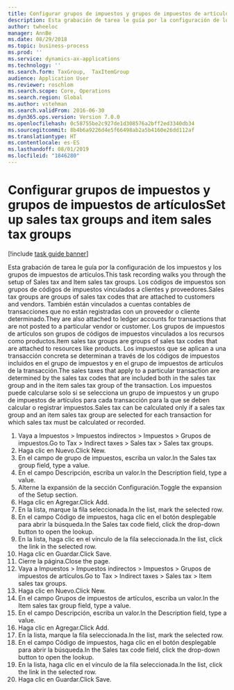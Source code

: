 ```yaml
---
title: Configurar grupos de impuestos y grupos de impuestos de artículos
description: Esta grabación de tarea le guía por la configuración de los impuestos y los grupos de impuestos de artículos.
author: twheeloc
manager: AnnBe
ms.date: 08/29/2018
ms.topic: business-process
ms.prod: ''
ms.service: dynamics-ax-applications
ms.technology: ''
ms.search.form: TaxGroup,  TaxItemGroup
audience: Application User
ms.reviewer: roschlom
ms.search.scope: Core, Operations
ms.search.region: Global
ms.author: vstehman
ms.search.validFrom: 2016-06-30
ms.dyn365.ops.version: Version 7.0.0
ms.openlocfilehash: 0c58755be2c927de1d308576a2bff2ed3340db34
ms.sourcegitcommit: 8b4b6a9226d4e5f66498ab2a5b4160e26dd112af
ms.translationtype: HT
ms.contentlocale: es-ES
ms.lasthandoff: 08/01/2019
ms.locfileid: "1846280"
---
```

# <a name="set-up-sales-tax-groups-and-item-sales-tax-groups"></a><span data-ttu-id="f5864-103">Configurar grupos de impuestos y grupos de impuestos de artículos</span><span class="sxs-lookup"><span data-stu-id="f5864-103">Set up sales tax groups and item sales tax groups</span></span>

[!include [task guide banner](../../includes/task-guide-banner.md)]

<span data-ttu-id="f5864-104">Esta grabación de tarea le guía por la configuración de los impuestos y los grupos de impuestos de artículos.</span><span class="sxs-lookup"><span data-stu-id="f5864-104">This task recording walks you through the setup of Sales tax and Item sales tax groups.</span></span> <span data-ttu-id="f5864-105">Los códigos de impuestos son grupos de códigos de impuestos vinculados a clientes y proveedores.</span><span class="sxs-lookup"><span data-stu-id="f5864-105">Sales tax groups are groups of sales tax codes that are attached to customers and vendors.</span></span> <span data-ttu-id="f5864-106">También están vinculados a cuentas contables de transacciones que no están registradas con un proveedor o cliente determinado.</span><span class="sxs-lookup"><span data-stu-id="f5864-106">They are also attached to ledger accounts for transactions that are not posted to a particular vendor or customer.</span></span>  <span data-ttu-id="f5864-107">Los grupos de impuestos de artículos son grupos de códigos de impuestos vinculados a los recursos como productos.</span><span class="sxs-lookup"><span data-stu-id="f5864-107">Item sales tax groups are groups of sales tax codes that are attached to resources like products.</span></span>  <span data-ttu-id="f5864-108">Los impuestos que se aplican a una transacción concreta se determinan a través de los códigos de impuestos incluidos en el grupo de impuestos y en el grupo de impuestos de artículos de la transacción.</span><span class="sxs-lookup"><span data-stu-id="f5864-108">The sales taxes that apply to a particular transaction are determined by the sales tax codes that are included both in the sales tax group and in the item sales tax group of the transaction.</span></span>  <span data-ttu-id="f5864-109">Los impuestos puede calcularse solo si se selecciona un grupo de impuestos y un grupo de impuestos de artículos para cada transacción para la que se deben calcular o registrar impuestos.</span><span class="sxs-lookup"><span data-stu-id="f5864-109">Sales tax can be calculated only if a sales tax group and an item sales tax group are selected for each transaction for which sales tax must be calculated or recorded.</span></span>  

1. <span data-ttu-id="f5864-110">Vaya a Impuestos > Impuestos indirectos > Impuestos > Grupos de impuestos.</span><span class="sxs-lookup"><span data-stu-id="f5864-110">Go to Tax > Indirect taxes > Sales tax > Sales tax groups.</span></span>
2. <span data-ttu-id="f5864-111">Haga clic en Nuevo.</span><span class="sxs-lookup"><span data-stu-id="f5864-111">Click New.</span></span>
3. <span data-ttu-id="f5864-112">En el campo de grupo de impuestos, escriba un valor.</span><span class="sxs-lookup"><span data-stu-id="f5864-112">In the Sales tax group field, type a value.</span></span>
4. <span data-ttu-id="f5864-113">En el campo Descripción, escriba un valor.</span><span class="sxs-lookup"><span data-stu-id="f5864-113">In the Description field, type a value.</span></span>
5. <span data-ttu-id="f5864-114">Alterne la expansión de la sección Configuración.</span><span class="sxs-lookup"><span data-stu-id="f5864-114">Toggle the expansion of the Setup section.</span></span>
6. <span data-ttu-id="f5864-115">Haga clic en Agregar.</span><span class="sxs-lookup"><span data-stu-id="f5864-115">Click Add.</span></span>
7. <span data-ttu-id="f5864-116">En la lista, marque la fila seleccionada.</span><span class="sxs-lookup"><span data-stu-id="f5864-116">In the list, mark the selected row.</span></span>
8. <span data-ttu-id="f5864-117">En el campo Código de impuestos, haga clic en el botón desplegable para abrir la búsqueda.</span><span class="sxs-lookup"><span data-stu-id="f5864-117">In the Sales tax code field, click the drop-down button to open the lookup.</span></span>
9. <span data-ttu-id="f5864-118">En la lista, haga clic en el vínculo de la fila seleccionada.</span><span class="sxs-lookup"><span data-stu-id="f5864-118">In the list, click the link in the selected row.</span></span>
10. <span data-ttu-id="f5864-119">Haga clic en Guardar.</span><span class="sxs-lookup"><span data-stu-id="f5864-119">Click Save.</span></span>
11. <span data-ttu-id="f5864-120">Cierre la página.</span><span class="sxs-lookup"><span data-stu-id="f5864-120">Close the page.</span></span>
12. <span data-ttu-id="f5864-121">Vaya a Impuestos > Impuestos indirectos > Impuestos > Grupos de impuestos de artículos.</span><span class="sxs-lookup"><span data-stu-id="f5864-121">Go to Tax > Indirect taxes > Sales tax > Item sales tax groups.</span></span>
13. <span data-ttu-id="f5864-122">Haga clic en Nuevo.</span><span class="sxs-lookup"><span data-stu-id="f5864-122">Click New.</span></span>
14. <span data-ttu-id="f5864-123">En el campo Grupos de impuestos de artículos, escriba un valor.</span><span class="sxs-lookup"><span data-stu-id="f5864-123">In the Item sales tax group field, type a value.</span></span>
15. <span data-ttu-id="f5864-124">En el campo Descripción, escriba un valor.</span><span class="sxs-lookup"><span data-stu-id="f5864-124">In the Description field, type a value.</span></span>
16. <span data-ttu-id="f5864-125">Haga clic en Agregar.</span><span class="sxs-lookup"><span data-stu-id="f5864-125">Click Add.</span></span>
17. <span data-ttu-id="f5864-126">En la lista, marque la fila seleccionada.</span><span class="sxs-lookup"><span data-stu-id="f5864-126">In the list, mark the selected row.</span></span>
18. <span data-ttu-id="f5864-127">En el campo Código de impuestos, haga clic en el botón desplegable para abrir la búsqueda.</span><span class="sxs-lookup"><span data-stu-id="f5864-127">In the Sales tax code field, click the drop-down button to open the lookup.</span></span>
19. <span data-ttu-id="f5864-128">En la lista, haga clic en el vínculo de la fila seleccionada.</span><span class="sxs-lookup"><span data-stu-id="f5864-128">In the list, click the link in the selected row.</span></span>
20. <span data-ttu-id="f5864-129">Haga clic en Guardar.</span><span class="sxs-lookup"><span data-stu-id="f5864-129">Click Save.</span></span>

